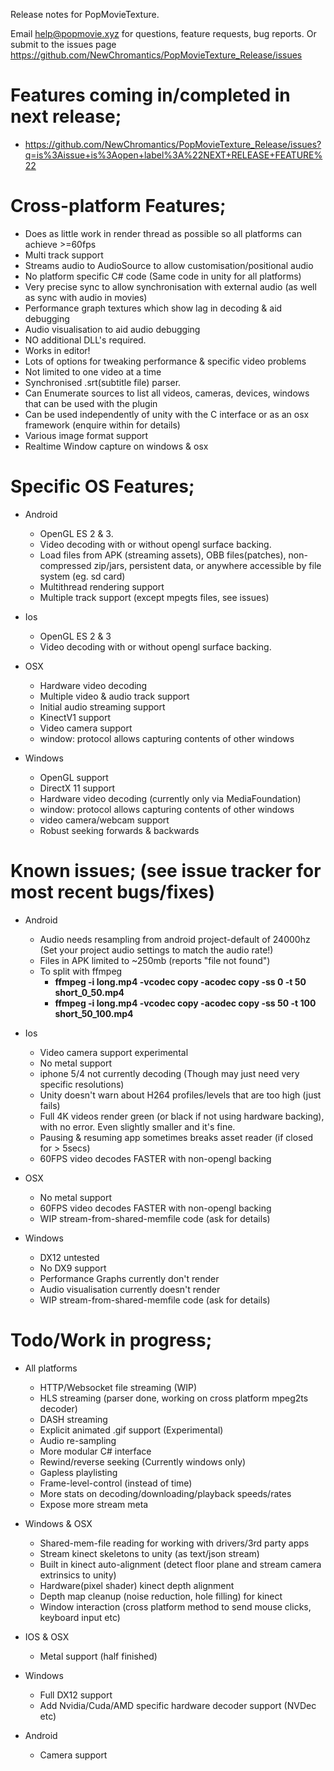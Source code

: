 Release notes for PopMovieTexture.

Email help@popmovie.xyz for questions, feature requests, bug reports. Or submit to the issues page https://github.com/NewChromantics/PopMovieTexture_Release/issues

Features coming in/completed in next release;
=====================
 - https://github.com/NewChromantics/PopMovieTexture_Release/issues?q=is%3Aissue+is%3Aopen+label%3A%22NEXT+RELEASE+FEATURE%22

Cross-platform Features;
=====================
- Does as little work in render thread as possible so all platforms can achieve >=60fps
- Multi track support
- Streams audio to AudioSource to allow customisation/positional audio
- No platform specific C# code (Same code in unity for all platforms)
- Very precise sync to allow synchronisation with external audio (as well as sync with audio in movies)
- Performance graph textures which show lag in decoding & aid debugging
- Audio visualisation to aid audio debugging
- NO additional DLL's required.
- Works in editor!
- Lots of options for tweaking performance & specific video problems
- Not limited to one video at a time
- Synchronised .srt(subtitle file) parser.
- Can Enumerate sources to list all videos, cameras, devices, windows that can be used with the plugin
- Can be used independently of unity with the C interface or as an osx framework (enquire within for details)
- Various image format support
- Realtime Window capture on windows & osx

Specific OS Features;
======================
- Android
	- OpenGL ES 2 & 3.
	- Video decoding with or without opengl surface backing.
	- Load files from APK (streaming assets), OBB files(patches), non-compressed zip/jars, persistent data, or anywhere accessible by file system (eg. sd card)
	- Multithread rendering support
	- Multiple track support (except mpegts files, see issues)

- Ios
	- OpenGL ES 2 & 3
	- Video decoding with or without opengl surface backing.

- OSX
	- Hardware video decoding
	- Multiple video & audio track support
	- Initial audio streaming support
	- KinectV1 support
	- Video camera support
	- window: protocol allows capturing contents of other windows

- Windows
	- OpenGL support
	- DirectX 11 support
	- Hardware video decoding (currently only via MediaFoundation)
	- window: protocol allows capturing contents of other windows
	- video camera/webcam support
	- Robust seeking forwards & backwards


Known issues; (see issue tracker for most recent bugs/fixes)
======================
- Android
	- Audio needs resampling from android project-default of 24000hz (Set your project audio settings to match the audio rate!)
	- Files in APK limited to ~250mb (reports "file not found")
	- To split with ffmpeg 
		- __ffmpeg -i long.mp4 -vcodec copy -acodec copy -ss 0 -t 50 short_0_50.mp4__
		- __ffmpeg -i long.mp4 -vcodec copy -acodec copy -ss 50 -t 100 short_50_100.mp4__


- Ios
	- Video camera support experimental
	- No metal support
	- iphone 5/4 not currently decoding (Though may just need very specific resolutions)
	- Unity doesn't warn about H264 profiles/levels that are too high (just fails)
	- Full 4K videos render green (or black if not using hardware backing), with no error. Even slightly smaller and it's fine.
	- Pausing & resuming app sometimes breaks asset reader (if closed for > 5secs)
	- 60FPS video decodes FASTER with non-opengl backing

- OSX
	- No metal support
	- 60FPS video decodes FASTER with non-opengl backing
	- WIP stream-from-shared-memfile code (ask for details)
	
- Windows
	- DX12 untested
	- No DX9 support
	- Performance Graphs currently don't render
	- Audio visualisation currently doesn't render
	- WIP stream-from-shared-memfile code (ask for details)

Todo/Work in progress;
=====================
- All platforms
	- HTTP/Websocket file streaming (WIP)
	- HLS streaming (parser done, working on cross platform mpeg2ts decoder)
	- DASH streaming
	- Explicit animated .gif support (Experimental)
	- Audio re-sampling
	- More modular C# interface
	- Rewind/reverse seeking (Currently windows only)
	- Gapless playlisting
	- Frame-level-control (instead of time)
	- More stats on decoding/downloading/playback speeds/rates
	- Expose more stream meta
	
- Windows & OSX
	- Shared-mem-file reading for working with drivers/3rd party apps
	- Stream kinect skeletons to unity (as text/json stream)
	- Built in kinect auto-alignment (detect floor plane and stream camera extrinsics to unity)
	- Hardware(pixel shader) kinect depth alignment
	- Depth map cleanup (noise reduction, hole filling) for kinect
	- Window interaction (cross platform method to send mouse clicks, keyboard input etc)
	
- IOS & OSX
	- Metal support (half finished)

- Windows
	- Full DX12 support
	- Add Nvidia/Cuda/AMD specific hardware decoder support (NVDec etc)
	
- Android
	- Camera support

